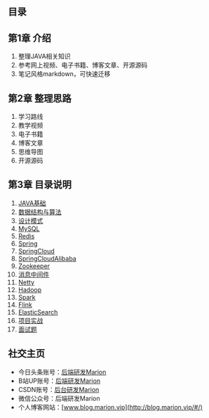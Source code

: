 ## 目录

## 第1章 介绍
1. 整理JAVA相关知识
2. 参考网上视频、电子书籍、博客文章、开源源码
3. 笔记风格markdown，可快速迁移

## 第2章 整理思路
1. 学习路线
2. 教学视频
3. 电子书籍
4. 博客文章
5. 思维导图
6. 开源源码

## 第3章 目录说明
1. [JAVA基础](/JAVA基础)
2. [数据结构与算法](/数据结构与算法)
3. [设计模式](/设计模式)
3. [MySQL](/MySQL)
4. [Redis](/Redis)
4. [Spring](/Spring全家桶)
4. [SpringCloud](/Spring全家桶/SpringCloud)
4. [SpringCloudAlibaba](/Spring全家桶/SpringCloudAlibaba)
4. [Zookeeper](/消息中间件)
4. [消息中间件](/Spring全家桶/SpringCloudAlibaba)
4. [Netty](/Spring全家桶/SpringCloudAlibaba)
4. [Hadoop](/大数据/Hadoop)
4. [Spark](/大数据/Spark)
4. [Flink](/大数据/Flink)
4. [ElasticSearch](/大数据/ElasticSearch搜索引擎)
4. [项目实战](/项目实战)
4. [面试题](/JAVA高级面试题)

## 社交主页
- 今日头条账号：[后端研发Marion](https://www.toutiao.com/c/user/token/MS4wLjABAAAAChrLQhHvIVE31-TLHrkth8_9uQLhosRHQmKC5jkat70/)
- B站UP账号：[后端研发Marion](https://space.bilibili.com/269097482)
- CSDN账号：[后台研发Marion](https://blog.csdn.net/luomao2012)
- 微信公众号：后端研发Marion
- 个人博客网站：[www.blog.marion.vip](http://blog.marion.vip/#/)